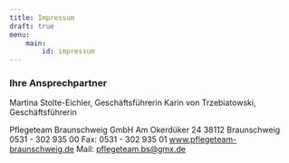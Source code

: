 ```yaml
---
title: Impressum
draft: true
menu:
    main:
        id: impressum
---
```


### Ihre Ansprechpartner
Martina Stolte-Eichler, Geschäftsführerin
Karin von Trzebiatowski, Geschäftsführerin

Pflegeteam Braunschweig GmbH
Am Okerdüker 24
38112 Braunschweig
0531 - 302 935 00
Fax: 0531 - 302 935 01
www.pflegeteam-braunschweig.de
Mail: pflegeteam.bs@gmx.de